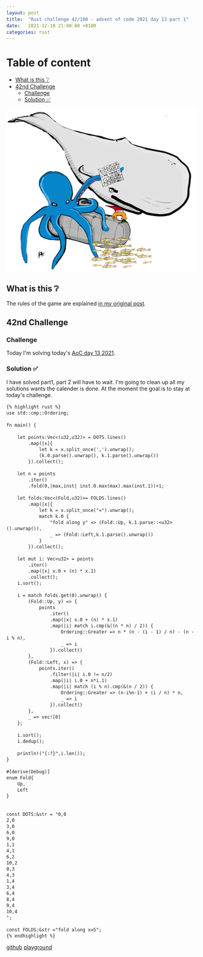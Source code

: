 ```yaml
---
layout: post
title:  "Rust challenge 42/100 - advent of code 2021 day 13 part 1"
date:   2021-12-10 21:00:00 +0100
categories: rust
---
```



#  Table of content
<!-- MarkdownTOC autolink="true" -->

- [What is this :grey_question:](#what-is-this-grey_question)
- [42nd Challenge](#42nd-challenge)
	- [Challenge](#challenge)
	- [Solution :white_check_mark:](#solution-white_check_mark)

<!-- /MarkdownTOC -->
![](/assets/img/aoc-squid2.png)
## What is this :grey_question: 

The rules of the game are explained [in my original post](https://maebli.github.io/rust/2021/10/18/100rust.html). 

## 42nd Challenge
### Challenge

Today I'm solving today's [AoC day 13 2021](https://adventofcode.com/2021/day/13).

### Solution :white_check_mark:

I have solved part1, part 2 will have to wait. I'm going to clean up all my solutions wants the calender is done. At the moment the goal is to stay at today's challenge. 

	{% highlight rust %}
	use std::cmp::Ordering;

	fn main() {

	    let points:Vec<(u32,u32)> = DOTS.lines()
	        .map(|x|{
	            let k = x.split_once(',').unwrap();
	            (k.0.parse().unwrap(), k.1.parse().unwrap())
	        }).collect();

	    let n = points
	        .iter()
	        .fold(0,|max,inst| inst.0.max(max).max(inst.1))+1;

	    let folds:Vec<(Fold,u32)>= FOLDS.lines()
	        .map(|x|{
	            let k = x.split_once("=").unwrap();
	            match k.0 {
	                "fold along y" => (Fold::Up, k.1.parse::<u32>().unwrap()),
	                _ => (Fold::Left,k.1.parse().unwrap())
	            }
	        }).collect();

	    let mut i: Vec<u32> = points
	        .iter()
	        .map(|x| x.0 + (n) * x.1)
	        .collect();
	    i.sort();

	    i = match folds.get(0).unwrap() {
	        (Fold::Up, y) => {
	            points
	                .iter()
	                .map(|x| x.0 + (n) * x.1)
	                .map(|i| match i.cmp(&((n * n) / 2)) {
	                    Ordering::Greater => n * (n - (i - 1) / n) - (n - i % n),
	                    _ => i
	                }).collect()
	        },
	        (Fold::Left, x) => {
	            points.iter()
	                .filter(|i| i.0 != n/2)
	                .map(|i| i.0 + n*i.1)
	                .map(|i| match (i % n).cmp(&(n / 2)) {
	                    Ordering::Greater => (n-i%n-1) + (i / n) * n,
	                    _ => i
	                }).collect()
	        },
	        _ => vec![0]
	    };

	    i.sort();
	    i.dedup();

	    println!("{:?}",i.len());
	}

	#[derive(Debug)]
	enum Fold{
	    Up,
	    Left
	}


	const DOTS:&str = "0,0
	2,0
	3,0
	6,0
	9,0
	1,1
	4,1
	6,2
	10,2
	0,3
	4,3
	1,4
	3,4
	6,4
	8,4
	9,4
	10,4
	";

	const FOLDS:&str ="fold along x=5";
	{% endhighlight %}

[github](https://github.com/maebli/100rustsnippets/tree/master/aoc-2021-day13)
[playground](https://play.rust-lang.org/?version=stable&edition=2021&gist=d94d3b10ca62f0eb8f1674c1463cb8db)


